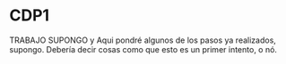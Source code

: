 # CDP1
TRABAJO SUPONGO
y Aqui pondré algunos de los pasos ya realizados, supongo. Debería decir cosas como que esto es un primer intento, o nó. 
